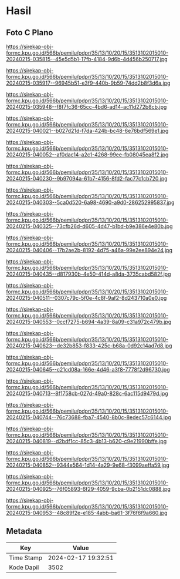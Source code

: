 # Hasil

## Foto C Plano

https://sirekap-obj-formc.kpu.go.id/566b/pemilu/pdpr/35/13/10/20/15/3513102015010-20240215-035815--45e5d5b1-17fb-4184-9d6b-4d456b250717.jpg

https://sirekap-obj-formc.kpu.go.id/566b/pemilu/pdpr/35/13/10/20/15/3513102015010-20240215-035917--96945b51-e3f9-440b-9b59-74dd2b8f3d6a.jpg

https://sirekap-obj-formc.kpu.go.id/566b/pemilu/pdpr/35/13/10/20/15/3513102015010-20240215-035948--f8f7fc36-65cc-4bd6-ad14-ac11d272b8cb.jpg

https://sirekap-obj-formc.kpu.go.id/566b/pemilu/pdpr/35/13/10/20/15/3513102015010-20240215-040021--b027d21d-f7da-424b-bc48-6e76bdf569e1.jpg

https://sirekap-obj-formc.kpu.go.id/566b/pemilu/pdpr/35/13/10/20/15/3513102015010-20240215-040052--af0dac14-a2c1-4268-99ee-fb08045ea8f2.jpg

https://sirekap-obj-formc.kpu.go.id/566b/pemilu/pdpr/35/13/10/20/15/3513102015010-20240215-040230--9b97094a-61b7-4156-8fd2-fac77c1cb720.jpg

https://sirekap-obj-formc.kpu.go.id/566b/pemilu/pdpr/35/13/10/20/15/3513102015010-20240215-040303--5ca0d520-6a98-4690-a9d0-286252995837.jpg

https://sirekap-obj-formc.kpu.go.id/566b/pemilu/pdpr/35/13/10/20/15/3513102015010-20240215-040325--73cfb26d-d605-4d47-b1bd-b9e386e4e80b.jpg

https://sirekap-obj-formc.kpu.go.id/566b/pemilu/pdpr/35/13/10/20/15/3513102015010-20240215-040406--17b2ae2b-8192-4d75-a46a-99e2ee894e24.jpg

https://sirekap-obj-formc.kpu.go.id/566b/pemilu/pdpr/35/13/10/20/15/3513102015010-20240215-040435--d817930b-4e50-414d-a8da-3735cabd582f.jpg

https://sirekap-obj-formc.kpu.go.id/566b/pemilu/pdpr/35/13/10/20/15/3513102015010-20240215-040511--0307c79c-5f0e-4c8f-9af2-8d243710a0e0.jpg

https://sirekap-obj-formc.kpu.go.id/566b/pemilu/pdpr/35/13/10/20/15/3513102015010-20240215-040553--0ccf7275-b694-4a39-8a09-c31a972c479b.jpg

https://sirekap-obj-formc.kpu.go.id/566b/pemilu/pdpr/35/13/10/20/15/3513102015010-20240215-040623--de32b853-f833-425c-b68a-0d92c14ad7d8.jpg

https://sirekap-obj-formc.kpu.go.id/566b/pemilu/pdpr/35/13/10/20/15/3513102015010-20240215-040645--c21cd08a-166e-4d46-a3f8-7778f2d96730.jpg

https://sirekap-obj-formc.kpu.go.id/566b/pemilu/pdpr/35/13/10/20/15/3513102015010-20240215-040713--8f1758cb-027d-49a0-828c-6ac115d9479d.jpg

https://sirekap-obj-formc.kpu.go.id/566b/pemilu/pdpr/35/13/10/20/15/3513102015010-20240215-040744--76c73688-fba7-4540-8b0c-8edec57c6144.jpg

https://sirekap-obj-formc.kpu.go.id/566b/pemilu/pdpr/35/13/10/20/15/3513102015010-20240215-040819--d2bdf1cc-85c3-4b13-b620-c9e21990bffe.jpg

https://sirekap-obj-formc.kpu.go.id/566b/pemilu/pdpr/35/13/10/20/15/3513102015010-20240215-040852--9344e564-1d14-4a29-9e68-f3099aeffa59.jpg

https://sirekap-obj-formc.kpu.go.id/566b/pemilu/pdpr/35/13/10/20/15/3513102015010-20240215-040925--76f05893-6f29-4059-9cba-0b2151dc0888.jpg

https://sirekap-obj-formc.kpu.go.id/566b/pemilu/pdpr/35/13/10/20/15/3513102015010-20240215-040953--48c89f2e-e185-4abb-ba61-3f76f6f9a660.jpg


## Metadata

| Key        | Value               |
| ---------- | ------------------- |
| Time Stamp | 2024-02-17 19:32:51 |
| Kode Dapil | 3502                |




